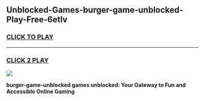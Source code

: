 
## Unblocked-Games-burger-game-unblocked-Play-Free-6etlv
<h3>
<a href="https://premium76.site?title=burger-game-unblocked&ref=09A">CLICK TO PLAY</a></h3>
<hr>

<h3>
<a href="https://premium76.site?title=burger-game-unblocked&ref=09A">CLICK 2 PLAY</a>
  
</h3>

<a href="https://premium76.site?title=burger-game-unblocked&ref=09A"><img src="https://clearcache.store/games.png"></a>


**burger-game-unblocked games unblocked: Your Gateway to Fun and Accessible Online Gaming**
